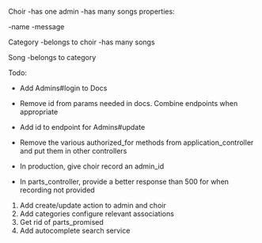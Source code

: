 Choir
-has one admin
-has many songs
properties:

-name
-message

Category
-belongs to choir
-has many songs

Song
-belongs to category


Todo:

- Add Admins#login to Docs
- Remove id from params needed in docs. Combine endpoints when appropriate
- Add id to endpoint for Admins#update
- Remove the various authorized_for methods from application_controller and put them in other controllers
- In production, give choir record an admin_id

- In parts_controller, provide a better response than 500 for when recording not provided

1. Add create/update action to admin and choir
2. Add categories configure relevant associations
3. Get rid of parts_promised
4. Add autocomplete search service